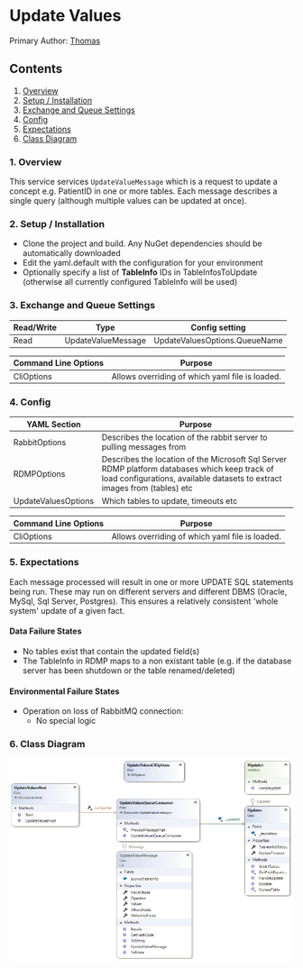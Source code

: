 ﻿
# Update Values

Primary Author: [Thomas](https://github.com/tznind)

## Contents
 1. [Overview](#1-overview)
 2. [Setup / Installation](#2-setup--installation)
 3. [Exchange and Queue Settings](#3-exchange-and-queue-settings)
 4. [Config](#4-config)
 5. [Expectations](#5-expectations)
 6. [Class Diagram](#6-class-diagram)

### 1. Overview
This service services `UpdateValueMessage` which is a request to update a concept e.g. PatientID in one or more tables.  Each message describes a single query (although multiple values can be updated at once).

### 2. Setup / Installation
- Clone the project and build. Any NuGet dependencies should be automatically downloaded
- Edit the yaml.default with the configuration for your environment
- Optionally specify a list of **TableInfo** IDs in TableInfosToUpdate (otherwise all currently configured TableInfo will be used)

### 3. Exchange and Queue Settings

| Read/Write | Type | Config setting |
| ------------- | ------------- |------------- |
| Read | UpdateValueMessage | UpdateValuesOptions.QueueName |

| Command Line Options | Purpose |
| ------------- | ------------- |
|CliOptions | Allows overriding of which yaml file is loaded. |

### 4. Config
| YAML Section  | Purpose |
| ------------- | ------------- |
| RabbitOptions | Describes the location of the rabbit server to pulling messages from |
| RDMPOptions | Describes the location of the Microsoft Sql Server RDMP platform databases which keep track of load configurations, available datasets to extract images from (tables) etc |
| UpdateValuesOptions | Which tables to update, timeouts etc |

| Command Line Options | Purpose |
| ------------- | ------------- |
|CliOptions | Allows overriding of which yaml file is loaded. |

### 5. Expectations

Each message processed will result in one or more UPDATE SQL statements being run.  These may run on different servers and different DBMS (Oracle, MySql, Sql Server, Postgres).  This ensures a relatively consistent 'whole system' update of a given fact.

#### Data Failure States

- No tables exist that contain the updated field(s)
- The TableInfo in RDMP maps to a non existant table (e.g. if the database server has been shutdown or the table renamed/deleted)

#### Environmental Failure States

 - Operation on loss of RabbitMQ connection:
	- No special logic

	
### 6. Class Diagram
![Class Diagram](./Images/ClassDiagram.png)
